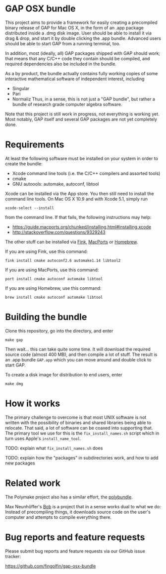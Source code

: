 GAP OSX bundle
==============

This project aims to provide a framework for easily creating a precompiled
binary release of GAP for Mac OS X, in the form of an .app package
distributed inside a .dmg disk image. User should be able to install
it via drag & drop, and start it by double clicking the .app bundle.
Advanced users should be able to start GAP from a running terminal, too.

In addition, most (ideally, all) GAP packages shipped with GAP should work;
that means that any C/C++ code they contain should be compiled, and
required dependencies also be included in the bundle.

As a by product, the bundle actually contains fully working copies of
some interactive mathematical software of independent interest, including
* Singular
* Pari
* Normaliz
Thus, in a sense, this is not just a "GAP bundle", but rather a
bundle of research grade computer algebra software.

Note that this project is still work in progress, not everything is 
working yet. Most notably, GAP itself and several GAP packages are
not yet completely done.



Requirements
============
At least the following software must be installed on your system in
order to create the bundle:
* Xcode command line tools (i.e. the C/C++ compilers and assorted tools)
* cmake
* GNU autoools: automake, autoconf, libtool

Xcode can be installed via the App store. You then still need to install
the command line tools. On Mac OS X 10.9 and with Xcode 5.1, simply run

    xcode-select --install

from the command line.  If that fails, the following instructions may help:
* https://guide.macports.org/chunked/installing.html#installing.xcode
* http://stackoverflow.com/questions/9329243

The other stuff can be installed via [Fink](http://finkproject.org/),
[MacPorts](https://www.macports.org/) or [Homebrew](http://brew.sh/).

If you are using Fink, use this command:

    fink install cmake autoconf2.6 automake1.14 libtool2

If you are using MacPorts, use this command:

    port install cmake autoconf automake libtool

If you are using Homebrew, use this command:

    brew install cmake autoconf automake libtool


Building the bundle
===================
Clone this repository, go into the directory, and enter

    make gap

Then wait... this can take quite some time. It will download the
required source code (almost 400 MB), and then compile a lot of stuff.
The result is an .app bundle `GAP.app` which you can move around and
double click to start GAP.

To create a disk image for distribution to end users, enter

    make dmg


How it works
============
The primary challenge to overcome is that most UNIX software is not
written with the possibility of binaries and shared libraries being
able to relocate. That said, a lot of software can be coaxed into
supporting that. The primary tool we use for this is the
  `fix_install_names.sh`
script which in turn uses Apple's `install_name_tool`.


TODO: explain what `fix_install_names.sh` does

TODO: explain how the "packages" in subdirectories work, and how to
 add new packages


Related work
============
The Polymake project also has a similar effort, the
[polybundle](https://github.com/polymake/polybundle).

Max Neunhöffer's [Bob](https://github.com/gap-system/bob)
is a project that in a sense works dual to what we do:
Instead of precompiling things, it downloads source code
on the user's computer and attempts to compile everything
there.


Bug reports and feature requests
================================
Please submit bug reports and feature requests via our GitHub issue tracker:

  https://github.com/fingolfin/gap-osx-bundle

